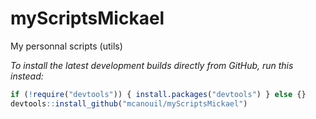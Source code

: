 myScriptsMickael
================

My personnal scripts (utils)

*To install the latest development builds directly from GitHub, run this instead:*
```r
if (!require("devtools")) { install.packages("devtools") } else {}
devtools::install_github("mcanouil/myScriptsMickael")
```